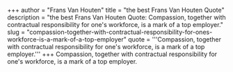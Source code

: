 +++
author = "Frans Van Houten"
title = "the best Frans Van Houten Quote"
description = "the best Frans Van Houten Quote: Compassion, together with contractual responsibility for one's workforce, is a mark of a top employer."
slug = "compassion-together-with-contractual-responsibility-for-ones-workforce-is-a-mark-of-a-top-employer"
quote = '''Compassion, together with contractual responsibility for one's workforce, is a mark of a top employer.'''
+++
Compassion, together with contractual responsibility for one's workforce, is a mark of a top employer.
